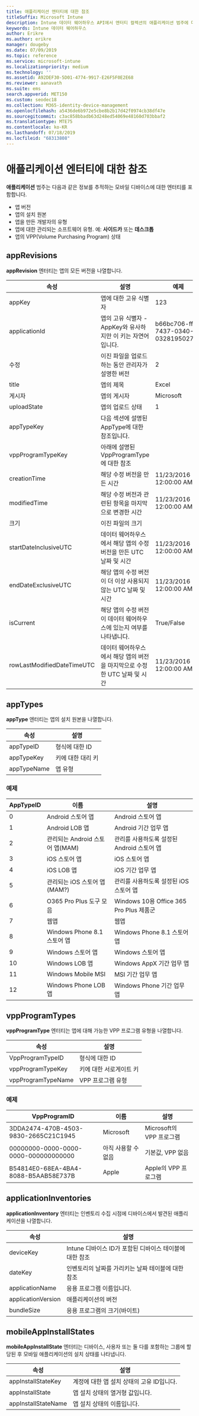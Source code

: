 ```yaml
---
title: 애플리케이션 엔터티에 대한 참조
titleSuffix: Microsoft Intune
description: Intune 데이터 웨어하우스 API에서 엔터티 컬렉션의 애플리케이션 범주에 대한 항목을 참조하세요.
keywords: Intune 데이터 웨어하우스
author: Erikre
ms.author: erikre
manager: dougeby
ms.date: 07/09/2019
ms.topic: reference
ms.service: microsoft-intune
ms.localizationpriority: medium
ms.technology: ''
ms.assetid: A92DEF30-5D01-4774-9917-E26F5F0E2E68
ms.reviewer: aanavath
ms.suite: ems
search.appverid: MET150
ms.custom: seodec18
ms.collection: M365-identity-device-management
ms.openlocfilehash: a5436de6b972e5cbe8b2b17d42f0974cb38df47e
ms.sourcegitcommit: c3ac858bbadb63d248ed54069e48160d703bbaf2
ms.translationtype: MTE75
ms.contentlocale: ko-KR
ms.lasthandoff: 07/18/2019
ms.locfileid: "68313808"
---
```

# <a name="reference-for-application-entities"></a>애플리케이션 엔터티에 대한 참조

**애플리케이션** 범주는 다음과 같은 정보를 추적하는 모바일 디바이스에 대한 엔터티를 포함합니다.

- 앱 버전
- 앱의 설치 원본
- 앱을 만든 개발자의 유형
- 앱에 대한 관리되는 소프트웨어 유형. 예: **사이드카** 또는 **데스크톱**
- 앱의 VPP(Volume Purchasing Program) 상태

## <a name="apprevisions"></a>appRevisions

**appRevision** 엔터티는 앱의 모든 버전을 나열합니다.

| 속성  | 설명 | 예제 |
|---------|------------|--------|
| appKey |앱에 대한 고유 식별자 |123 |
| applicationId |앱의 고유 식별자 - AppKey와 유사하지만 이 키는 자연어입니다. |b66bc706-ffff-7437-0340-032819502773 |
| 수정 |이진 파일을 업로드하는 동안 관리자가 설명한 버전 |2 |
| title |앱의 제목 |Excel |
| 게시자 |앱의 게시자 |Microsoft |
| uploadState |앱의 업로드 상태 |1 |
| appTypeKey |다음 섹션에 설명된 AppType에 대한 참조입니다. | |
| vppProgramTypeKey |아래에 설명된 VppProgramType에 대한 참조 | |
| creationTime |해당 수정 버전을 만든 시간 |11/23/2016 12:00:00 AM |
| modifiedTime |해당 수정 버전과 관련된 항목을 마지막으로 변경한 시간 |11/23/2016 12:00:00 AM |
| 크기 |이진 파일의 크기 | |
| startDateInclusiveUTC |데이터 웨어하우스에서 해당 앱의 수정 버전을 만든 UTC 날짜 및 시간 |11/23/2016 12:00:00 AM |
| endDateExclusiveUTC |해당 앱의 수정 버전이 더 이상 사용되지 않는 UTC 날짜 및 시간 |11/23/2016 12:00:00 AM |
| isCurrent |해당 앱의 수정 버전이 데이터 웨어하우스에 있는지 여부를 나타냅니다. |True/False |
| rowLastModifiedDateTimeUTC |데이터 웨어하우스에서 해당 앱의 버전을 마지막으로 수정한 UTC 날짜 및 시간 |11/23/2016 12:00:00 AM |

## <a name="apptypes"></a>appTypes

**appType** 엔터티는 앱의 설치 원본을 나열합니다.

| 속성  | 설명 |
|---------|------------|
| appTypeID |형식에 대한 ID |
| appTypeKey |키에 대한 대리 키 |
| appTypeName |앱 유형 |

### <a name="example"></a>예제

| AppTypeID  | 이름 | 설명 |
|---------|------------|--------|
| 0 |Android 스토어 앱 | Android 스토어 앱 |
| 1 |Android LOB 앱 | Android 기간 업무 앱 |
| 2 |관리되는 Android 스토어 앱(MAM) | 관리를 사용하도록 설정된 Android 스토어 앱 |
| 3 |iOS 스토어 앱 | iOS 스토어 앱 |
| 4 |iOS LOB 앱 | iOS 기간 업무 앱 |
| 5 |관리되는 iOS 스토어 앱(MAM?) | 관리를 사용하도록 설정된 iOS 스토어 앱 |
| 6 |O365 Pro Plus 도구 모음 | Windows 10용 Office 365 Pro Plus 제품군 |
| 7 |웹앱 | 웹앱 |
| 8 |Windows Phone 8.1 스토어 앱 | Windows Phone 8.1 스토어 앱 |
| 9 |Windows 스토어 앱 | Windows 스토어 앱 |
| 10 |Windows LOB 앱 | Windows AppX 기간 업무 앱 |
| 11 |Windows Mobile MSI | MSI 기간 업무 앱 |
| 12 |Windows Phone LOB 앱 | Windows Phone 기간 업무 앱 |


## <a name="vppprogramtypes"></a>vppProgramTypes

**vppProgramType** 엔터티는 앱에 대해 가능한 VPP 프로그램 유형을 나열합니다.

| 속성  | 설명 |
|---------|------------|
| VppProgramTypeID | 형식에 대한 ID |
| vppProgramTypeKey | 키에 대한 서로게이트 키 |
| vppProgramTypeName | VPP 프로그램 유형 |

### <a name="example"></a>예제

| VppProgramID  | 이름 | 설명 |
|---------|------------|--------|
| 3DDA2474-470B-4503-9830-2665C21C1945 | Microsoft | Microsoft의 VPP 프로그램 |
| 00000000-0000-0000-0000-000000000000 | 아직 사용할 수 없음 | 기본값, VPP 없음 |
| B54814E0-68EA-4BA4-8088-B5AAB58E737B | Apple | Apple의 VPP 프로그램 |



## <a name="applicationinventories"></a>applicationInventories

**applicationInventory** 엔터티는 인벤토리 수집 시점에 디바이스에서 발견된 애플리케이션을 나열합니다.

| 속성  | 설명 |
|---------|------------|
| deviceKey | Intune 디바이스 ID가 포함된 디바이스 테이블에 대한 참조 |
| dateKey | 인벤토리의 날짜를 가리키는 날짜 테이블에 대한 참조 |
| applicationName | 응용 프로그램 이름입니다. |
| applicationVersion | 애플리케이션의 버전 |
| bundleSize | 응용 프로그램의 크기(바이트) |

## <a name="mobileappinstallstates"></a>mobileAppInstallStates

**mobileAppInstallState** 엔터티는 디바이스, 사용자 또는 둘 다를 포함하는 그룹에 할당된 후 모바일 애플리케이션의 설치 상태를 나타냅니다.

| 속성 | 설명 |
|---|---|
| appInstallStateKey | 계정에 대한 앱 설치 상태의 고유 ID입니다. |
| appInstallState | 앱 설치 상태의 열거형 값입니다. |
| appInstallStateName | 앱 설치 상태의 이름입니다. |



